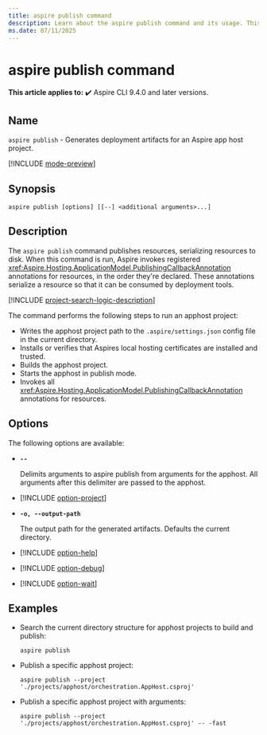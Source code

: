 ```yaml
---
title: aspire publish command
description: Learn about the aspire publish command and its usage. This command invokes resource publishers declared by the app host to serialize resources to disk.
ms.date: 07/11/2025
---
```

# aspire publish command

**This article applies to:** ✔️ Aspire CLI 9.4.0 and later versions.

## Name

`aspire publish` - Generates deployment artifacts for an Aspire app host project.

[!INCLUDE [mode-preview](includes/mode-preview.md)]

## Synopsis

```dotnetcli
aspire publish [options] [[--] <additional arguments>...]
```

## Description

The `aspire publish` command publishes resources, serializing resources to disk. When this command is run, Aspire invokes registered <xref:Aspire.Hosting.ApplicationModel.PublishingCallbackAnnotation> annotations for resources, in the order they're declared. These annotations serialize a resource so that it can be consumed by deployment tools.

[!INCLUDE [project-search-logic-description](includes/project-search-logic-description.md)]

The command performs the following steps to run an apphost project:

- Writes the apphost project path to the `.aspire/settings.json` config file in the current directory.
- Installs or verifies that Aspires local hosting certificates are installed and trusted.
- Builds the apphost project.
- Starts the apphost in publish mode.
- Invokes all <xref:Aspire.Hosting.ApplicationModel.PublishingCallbackAnnotation> annotations for resources.

## Options

The following options are available:

- **`--`**

  Delimits arguments to aspire publish from arguments for the apphost. All arguments after this delimiter are passed to the apphost.

- [!INCLUDE [option-project](includes/option-project.md)]

- **`-o, --output-path`**

  The output path for the generated artifacts. Defaults the current directory.

- [!INCLUDE [option-help](includes/option-help.md)]

- [!INCLUDE [option-debug](includes/option-debug.md)]

- [!INCLUDE [option-wait](includes/option-wait.md)]

## Examples

- Search the current directory structure for apphost projects to build and publish:

  ```Command
  aspire publish
  ```

- Publish a specific apphost project:

  ```Command
  aspire publish --project './projects/apphost/orchestration.AppHost.csproj'
  ```

- Publish a specific apphost project with arguments:

  ```Command
  aspire publish --project './projects/apphost/orchestration.AppHost.csproj' -- -fast
  ```
